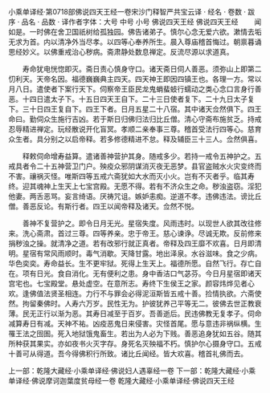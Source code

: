 小乘单译经·第0718部佛说四天王经一卷宋沙门释智严共宝云译
· 经名 · 卷数 · 跋序
· 品名 · 品数 · 译作者字体：大号 中号 小号
佛说四天王经
佛说四天王经
　　闻如是。一时佛在舍卫国祇树给孤独园。佛告诸弟子。慎尔心念无爱六欲。漱情去垢无求为首。内以清净外当尽孝。以四等心奉养所生。晨入尊庙稽首悔过。朝禀暮诵思经妙义。以佛重戒治心秽病。斋肃静处数息禅定。反流尽源以求道真。

　　寿命犹电恍惚即灭。斋日责心慎身守口。诸天斋日伺人善恶。须弥山上即第二忉利天。天帝名因。福德巍巍典主四天。四天神王即因四镇王也。各理一方。常以月八日。遣使者下案行天下。伺察帝王臣民龙鬼蜎蜚蚑行蠕动之类心念口言身行善恶。十四日遣太子下。十五日四天王自下。二十三日使者复下。二十九日太子复下。三十日四王复自下。四王下者。日月五星二十八宿。其中诸天佥然俱下。四王命曰。勤伺众生施行吉凶。若于斯日归佛归法归比丘僧。清心守斋布施贫乏。持戒忍辱精进禅定。玩经散说开化盲冥。孝顺二亲奉事三尊。稽首受法行四等心。慈育众生者。具分别之以启帝释。若多修德精进不怠。释及辅臣三十三人。佥然俱喜。

　　释敕伺命增寿益算。遣诸善神营护其身。随戒多少。若持一戒令五神护之。五戒具者令二十五神营卫门户。殃疫众邪阴谋消灭夜无恶梦。县官盗贼水火灾变终而不害。禳祸灭怪。唯斯四等五戒六斋犹如大水而灭小火。岂有不灭者乎。临其寿终。迎其魂神上生天上七宝宫殿。无愿不得。若有不济众生之命。秽浊盗窃。淫犯他妻。两舌恶骂。妄言绮语。厌祷咒诅。嫉妒恚痴。逆道不孝。违佛违法。谤比丘僧。善恶反论。有斯行者。四王以闻帝释及诸天。佥然不悦。

　　善神不复营护之。即令日月无光。星宿失度。风雨违时。以现世人欲其改往修来。洗心斋肃。首过三尊。四等养亲。忠于帝王。慈心谏诤。尽诚无欺。反前修来捐秽浊之操。就清净之道。若有改邪行就正真者。帝释及四王靡不欢喜。日月即清明。星宿有常风雨顺时。毒气消歇。天降甘露。地出泽泉。水谷滋味。食之少病。华色奕奕。寿命益长。生不更牢狱。死得上生天上。福德所愿。自然飞行。存亡自在。项有日光。食自消化。无有便利之患。身中香洁口气苾芬。今日月星宿即诸天宫宅也。七宝殿堂。悬处虚空。在意所志。寿终下生侯王之家。颜容炜烨见者心欢。逢佛值法贤圣相连。力行不与罪会必得泥洹斯皆五戒十善。捡情执欲。六斋使然。拘留秦佛时。人寿六万岁。民性无为。护彼犹养己平等无二。彼佛去世正教衰薄。民无正行以渐为恶。其寿日减至于百岁。吾善逝后。民违佛教无复孝子。伺命减算寿日有减。天神不祐。凶疫恶鬼日来侵害。灾怪首尾。愿与意违非祸纵横。生罹王法之囹圄。死入地狱饿鬼畜生。若出为人必为下贱。善恶追身犹如五谷。随其所种获其果实。亦如夜书火灭字存。身死名灭殃福不朽。慎护尔心摄身守口。五戒十善可从得道。吾今得佛积行所致。诸比丘闻经。皆大欢喜。稽首礼佛而去。

上一部：乾隆大藏经·小乘单译经·佛说妇人遇辜经一卷
下一部：乾隆大藏经·小乘单译经·佛说摩诃迦葉度贫母经一卷
乾隆大藏经·小乘单译经·佛说四天王经